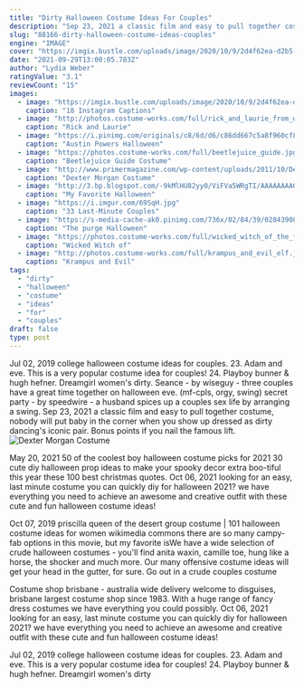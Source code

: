 ```yaml
---
title: "Dirty Halloween Costume Ideas For Couples"
description: "Sep 23, 2021 a classic film and easy to pull together costume, nobody will put baby in the corner when you show up dressed as dirty dancing's iconic pair. Bonus points if you nail the famous lift."
slug: "88166-dirty-halloween-costume-ideas-couples"
engine: "IMAGE"
cover: "https://imgix.bustle.com/uploads/image/2020/10/9/2d4f62ea-d2b5-40b0-8d1d-852c0f56baff-lesbian-couples-costumes-halloween-captions.png?w=1200&h=630&fit=crop&crop=faces&fm=jpg"
date: "2021-09-29T13:00:05.783Z"
author: "Lydia Weber"
ratingValue: "3.1"
reviewCount: "15"
images:
  - image: "https://imgix.bustle.com/uploads/image/2020/10/9/2d4f62ea-d2b5-40b0-8d1d-852c0f56baff-lesbian-couples-costumes-halloween-captions.png?w=1200&h=630&fit=crop&crop=faces&fm=jpg"
    caption: "18 Instagram Captions"
  - image: "http://photos.costume-works.com/full/rick_and_laurie_from_walking_dead.jpg"
    caption: "Rick and Laurie"
  - image: "https://i.pinimg.com/originals/c8/6d/d6/c86dd667c5a8f960cf8dab8125ee9575.jpg"
    caption: "Austin Powers Halloween"
  - image: "https://photos.costume-works.com/full/beetlejuice_guide.jpg"
    caption: "Beetlejuice Guide Costume"
  - image: "http://www.primermagazine.com/wp-content/uploads/2011/10/Dexter-costume/Dexter-costume.jpg"
    caption: "Dexter Morgan Costume"
  - image: "http://3.bp.blogspot.com/-9kMlHU82yy0/ViFVa5WRgTI/AAAAAAAAG-w/1ZPaIfYJxyA/s1600/03345e358d396d074b5f40d08cc2b571.jpg"
    caption: "My Favorite Halloween"
  - image: "https://i.imgur.com/69SqH.jpg"
    caption: "33 Last-Minute Couples"
  - image: "https://s-media-cache-ak0.pinimg.com/736x/02/84/39/0284390806159c7ff2974b032ac4c904.jpg"
    caption: "The purge Halloween"
  - image: "https://photos.costume-works.com/full/wicked_witch_of_the_forest_and_haunted_tree3.jpg"
    caption: "Wicked Witch of"
  - image: "http://photos.costume-works.com/full/krampus_and_evil_elf.jpg"
    caption: "Krampus and Evil"
tags:
  - "dirty"
  - "halloween"
  - "costume"
  - "ideas"
  - "for"
  - "couples"
draft: false
type: post
---
```


Jul 02, 2019 college halloween costume ideas for couples. 23. Adam and eve. This is a very popular costume idea for couples! 24. Playboy bunner & hugh hefner.  Dreamgirl women's dirty. Seance - by wiseguy - three couples have a great time together on halloween eve. (mf-cpls, orgy, swing) secret party - by speedwire - a husband spices up a couples sex life by arranging a swing. Sep 23, 2021 a classic film and easy to pull together costume, nobody will put baby in the corner when you show up dressed as dirty dancing's iconic pair. Bonus points if you nail the famous lift.
![Dexter Morgan Costume](http://www.primermagazine.com/wp-content/uploads/2011/10/Dexter-costume/Dexter-costume.jpg "Dexter Morgan Costume")

May 20, 2021 50 of the coolest boy halloween costume picks for 2021 30 cute diy halloween prop ideas to make your spooky decor extra boo-tiful this year these 100 best christmas quotes. Oct 06, 2021 looking for an easy, last minute costume you can quickly diy for halloween 2021? we have everything you need to achieve an awesome and creative outfit with these cute and fun halloween costume ideas!
<!--inArticleAds-->

<!--galleryOne-->

Oct 07, 2019 priscilla queen of the desert group costume | 101 halloween costume ideas for women wikimedia commons there are so many campy-fab options in this movie, but my favorite isWe have a wide selection of crude halloween costumes - you'll find anita waxin, camille toe, hung like a horse, the shocker and much more. Our many offensive costume ideas will get your head in the gutter, for sure. Go out in a crude couples costume
<!--inArticleAds-->

<!--galleryTwo-->

Costume shop brisbane - australia wide delivery welcome to disguises, brisbane largest costume shop since 1983. With a huge range of fancy dress costumes we have everything you could possibly. Oct 06, 2021 looking for an easy, last minute costume you can quickly diy for halloween 2021? we have everything you need to achieve an awesome and creative outfit with these cute and fun halloween costume ideas!
<!--galleryThree-->

Jul 02, 2019 college halloween costume ideas for couples. 23. Adam and eve. This is a very popular costume idea for couples! 24. Playboy bunner & hugh hefner.  Dreamgirl women's dirty